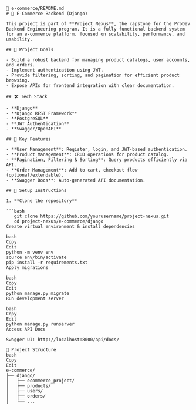 ```
📁 e-commerce/README.md
# 🛒 E-Commerce Backend (Django)

This project is part of **Project Nexus**, the capstone for the ProDev Backend Engineering program. It is a fully functional backend system for an e-commerce platform, focused on scalability, performance, and usability.

## 🚀 Project Goals

- Build a robust backend for managing product catalogs, user accounts, and orders.
- Implement authentication using JWT.
- Provide filtering, sorting, and pagination for efficient product browsing.
- Expose APIs for frontend integration with clear documentation.

## 🛠️ Tech Stack

- **Django**
- **Django REST Framework**
- **PostgreSQL**
- **JWT Authentication**
- **Swagger/OpenAPI**

## 🔑 Key Features

- **User Management**: Register, login, and JWT-based authentication.
- **Product Management**: CRUD operations for product catalog.
- **Pagination, Filtering & Sorting**: Query products efficiently via API.
- **Order Management**: Add to cart, checkout flow (optional/extendable).
- **Swagger Docs**: Auto-generated API documentation.

## 🔧 Setup Instructions

1. **Clone the repository**

```bash
   git clone https://github.com/yourusername/project-nexus.git
   cd project-nexus/e-commerce/django
Create virtual environment & install dependencies

bash
Copy
Edit
python -m venv env
source env/bin/activate
pip install -r requirements.txt
Apply migrations

bash
Copy
Edit
python manage.py migrate
Run development server

bash
Copy
Edit
python manage.py runserver
Access API Docs

Swagger UI: http://localhost:8000/api/docs/

📂 Project Structure
bash
Copy
Edit
e-commerce/
├── django/
│   ├── ecommerce_project/
│   ├── products/
│   ├── users/
│   ├── orders/
│   └── ...

```